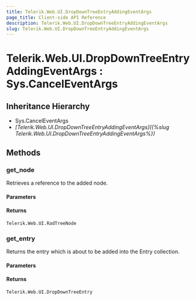 ```yaml
---
title: Telerik.Web.UI.DropDownTreeEntryAddingEventArgs
page_title: Client-side API Reference
description: Telerik.Web.UI.DropDownTreeEntryAddingEventArgs
slug: Telerik.Web.UI.DropDownTreeEntryAddingEventArgs
---
```


# Telerik.Web.UI.DropDownTreeEntryAddingEventArgs : Sys.CancelEventArgs 

## Inheritance Hierarchy

* Sys.CancelEventArgs
* *[Telerik.Web.UI.DropDownTreeEntryAddingEventArgs]({%slug Telerik.Web.UI.DropDownTreeEntryAddingEventArgs%})*


## Methods

### get_node 

Retrieves a reference to the added node.

#### Parameters

#### Returns

`Telerik.Web.UI.RadTreeNode`
###  get_entry

Returns the entry which is about to be added into the Entry collection.

#### Parameters

#### Returns

`Telerik.Web.UI.DropDownTreeEntry` 


